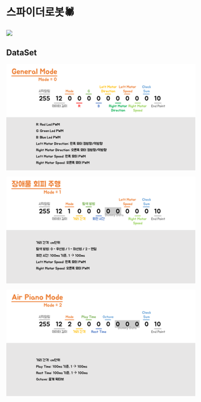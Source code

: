 # 스파이더로봇:spider:

![](https://img.shields.io/badge/Arduino-Base-lightgrey?style=plastic&logo=arduino&labelColor=00979D&logoColor=FFFFFF)

## DataSet

![일반 모드](../assets/spider_dataset01.PNG)

![장애물 회피 모드](../assets/spider_dataset02.PNG)

![에어 피아노 모드](../assets/spider_dataset03.PNG)

